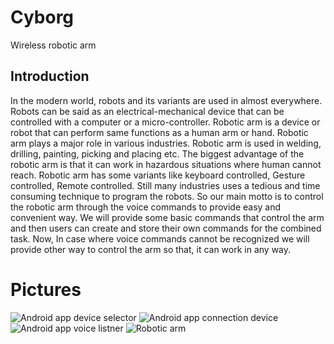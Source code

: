 # Cyborg
Wireless robotic arm

##  Introduction 
In the modern world, robots and its variants are used in almost everywhere. Robots can be said as an electrical-mechanical device that can be controlled with a computer or a micro-controller. Robotic arm is a device or robot that can perform same functions as a human arm or hand. Robotic arm plays a major role in various industries. Robotic arm is used in welding, drilling, painting, picking and placing etc.
The biggest advantage of the robotic arm is that it can work in hazardous situations where human cannot reach. Robotic arm has some variants like keyboard controlled, Gesture controlled, Remote controlled. Still many industries uses a tedious and time consuming technique to program the robots. So our main motto is to control the robotic arm through the voice commands to provide easy and convenient way. We will provide some basic commands that control the arm and then users can create and store their own commands for the combined task. Now, In case where voice commands cannot be recognized we will provide other way to control the arm so that, it can work in any way.

# Pictures
![Android app device selector](https://github.com/luaardev/Cyborg-/blob/master/ss1.jpg)
![Android app connection device](https://github.com/luaardev/Cyborg-/blob/master/ss2.png)
![Android app voice listner](https://github.com/luaardev/Cyborg-/blob/master/ss3.png)
![Robotic arm](https://github.com/luaardev/Cyborg-/blob/master/ss4.png)
